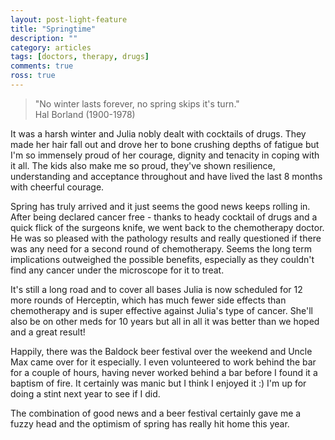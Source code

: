 ```yaml
---
layout: post-light-feature
title: "Springtime"
description: ""
category: articles
tags: [doctors, therapy, drugs]
comments: true
ross: true
---
```


> "No winter lasts forever, no spring skips it's turn."
<br>Hal Borland (1900-1978)

It was a harsh winter and Julia nobly dealt with cocktails of drugs. They made her hair fall out and drove her to bone crushing depths of fatigue but I'm so immensely proud of her courage, dignity and tenacity in coping with it all.  The kids also make me so proud, they've shown resilience, understanding and acceptance throughout and have lived the last 8 months with cheerful courage.

Spring has truly arrived and it just seems the good news keeps rolling in. After being declared cancer free - thanks to heady cocktail of drugs and a quick flick of the surgeons knife, we went back to the chemotherapy doctor.  He was so pleased with the pathology results and really questioned if there was any need for a second round of chemotherapy.  Seems the long term implications outweighed the possible benefits, especially as they couldn't find any cancer under the microscope for it to treat.

It's still a long road and to cover all bases Julia is now scheduled for 12 more rounds of Herceptin, which has much fewer side effects than chemotherapy and is super effective against Julia's type of cancer.  She'll also be on other meds for 10 years but all in all it was better than we hoped and a great result!

Happily, there was the Baldock beer festival over the weekend and Uncle Max came over for it especially. I even volunteered to work behind the bar for a couple of hours, having never worked behind a bar before I found it a baptism of fire. It certainly was manic but I think I enjoyed it :) I'm up for doing a stint next year to see if I did.

The combination of good news and a beer festival certainly gave me a fuzzy head and the optimism of spring has really hit home this year.